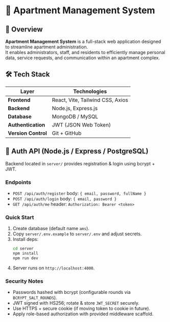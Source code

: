 # 🏢 Apartment Management System

## 📘 Overview

**Apartment Management System** is a full-stack web application designed to streamline apartment administration.  
It enables administrators, staff, and residents to efficiently manage personal data, service requests, and communication within an apartment complex.

<!-- The system focuses on **security**, **usability**, and **scalability**, providing role-based access and a responsive user interface.

---

## ✨ Key Features

### 👩‍💼 Administrator
- Manage residents, households, and staff accounts
- Approve or reject resident registration requests
- Handle service requests and assign tasks to staff
- Generate and export reports

### 🧑‍🔧 Staff
- View and process assigned service requests
- Update task progress and completion status
- Communicate with residents or administrators

### 🏠 Resident
- Register and update personal/household information
- Submit service or maintenance requests
- View request history and current status
- Receive system notifications

--- -->

## 🛠️ Tech Stack

| Layer               | Technologies                     |
| ------------------- | -------------------------------- |
| **Frontend**        | React, Vite, Tailwind CSS, Axios |
| **Backend**         | Node.js, Express.js              |
| **Database**        | MongoDB / MySQL                  |
| **Authentication**  | JWT (JSON Web Token)             |
| **Version Control** | Git + GitHub                     |

## 🔐 Auth API (Node.js / Express / PostgreSQL)

Backend located in `server/` provides registration & login using bcrypt + JWT.

### Endpoints

- `POST /api/auth/register` body: `{ email, password, fullName }`
- `POST /api/auth/login` body: `{ email, password }`
- `GET /api/auth/me` header: `Authorization: Bearer <token>`

### Quick Start

1. Create database (default name `ams`).
2. Copy `server/.env.example` to `server/.env` and adjust secrets.
3. Install deps:
   ```bash
   cd server
   npm install
   npm run dev
   ```
4. Server runs on `http://localhost:4000`.

### Security Notes

- Passwords hashed with bcrypt (configurable rounds via `BCRYPT_SALT_ROUNDS`).
- JWT signed with HS256; rotate & store `JWT_SECRET` securely.
- Use HTTPS + secure cookie (if moving token to cookie in future).
- Apply role-based authorization with provided middleware scaffold.
